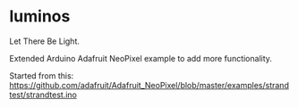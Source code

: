 # luminos
Let There Be Light.

Extended Arduino Adafruit NeoPixel example to add more functionality.

Started from this:
https://github.com/adafruit/Adafruit_NeoPixel/blob/master/examples/strandtest/strandtest.ino

